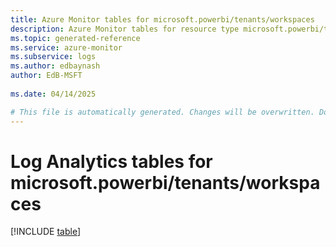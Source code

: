 ```yaml
---
title: Azure Monitor tables for microsoft.powerbi/tenants/workspaces
description: Azure Monitor tables for resource type microsoft.powerbi/tenants/workspaces
ms.topic: generated-reference
ms.service: azure-monitor
ms.subservice: logs
ms.author: edbaynash
author: EdB-MSFT
   
ms.date: 04/14/2025

# This file is automatically generated. Changes will be overwritten. Do not change this file directly.
---
```


# Log Analytics tables for microsoft.powerbi/tenants/workspaces  

[!INCLUDE [table](~/reusable-content/ce-skilling/azure/includes/azure-monitor/reference/tables/microsoft-powerbi_tenants_workspaces-include.md)]

